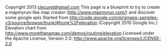    Copyright 2013 clecuret@gmail.com
   This page is a blueprint to try to create a mapmyrun-like map creator (http://www.mapmyrun.com/) and discover  some google apis
   Started from http://code.google.com/p/gmaps-samples-v3/source/browse/trunk/#trunk%2Felevation (Copyright 2010 Google Inc.)
   Elevation chart from http://www.morethanamap.com/demos/routing/elevation
   Licensed under the Apache License, Version 2.0: 
   http://www.apache.org/licenses/LICENSE-2.0 